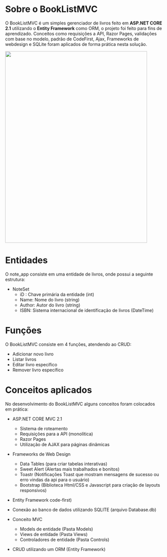 # Sobre o BookListMVC

O BookListMVC é um simples gerenciador de livros feito em **ASP.NET CORE 2.1** utilizando o **Entity Framework** como ORM, o projeto foi feito para fins de aprendizado. Conceitos como requisições a API, Razor Pages, validações com base no modelo, padrão de CodeFirst, Ajax, Frameworks de webdesign e SQLite foram aplicados de forma prática nesta solução.

<img src="https://user-images.githubusercontent.com/62113721/87240688-2fd1c500-c3f2-11ea-9956-a804738eef91.gif" 
width="95%" height="614px"
/> 

# Entidades
O note_app consiste em uma entidade de livros, onde possui a seguinte estrutura:

 - NoteSet
	 - iD : Chave primária da entidade (int)
	 - Name: Nome do livro (string)
	 - Author: Autor do livro (string)
	 - ISBN: Sistema internacional de identificação de livros (DateTime)

# Funções
O BookListMVC consiste em 4 funções, atendendo ao CRUD:

 - Adicionar novo livro
 - Listar livros
 - Editar livro específico
 - Remover livro específico

# Conceitos aplicados
No desenvolvimento do BookListMVC alguns conceitos foram colocados em prática:
	
 - ASP.NET CORE MVC 2.1
 	- Sistema de roteamento
	- Requisições para a API (monolítica)
	- Razor Pages
	- Utilização de AJAX para páginas dinâmicas

 - Frameworks de Web Design
 	- Data Tables (para criar tabelas interativas)
	- Sweet Alert (Alertas mais trabalhados e bonitos)
	- Toastr (Notificações Toast que mostram mensagens de sucesso ou erro vindas da api para o usuário)
	- Bootstrap (Biblioteca Html/CSS e Javascript para criação de layouts responsivos)
 - Entity Framework code-first)
 - Conexão ao banco de dados utilizando SQLITE (arquivo Database.db)
 - Conceito MVC
 	- Models de entidade (Pasta Models)
	- Views de entidade (Pasta Views)
 	- Controladores de entidade (Pasta Controls)
 - CRUD utilizando um ORM (Entity Framework)



